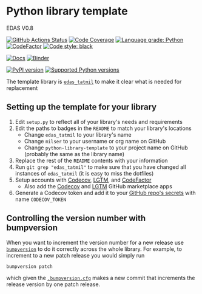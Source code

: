 # Python library template

EDAS V0.8

[![GitHub Actions Status](https://github.com/milser/python-library-template/workflows/CI/CD/badge.svg)](https://github.com/milser/python-library-template/actions)
[![Code Coverage](https://codecov.io/gh/milser/Python-library-template/graph/badge.svg?branch=master)](https://codecov.io/gh/milser/Python-library-template?branch=master)
[![Language grade: Python](https://img.shields.io/lgtm/grade/python/g/milser/Python-library-template.svg?logo=lgtm&logoWidth=18)](https://lgtm.com/projects/g/milser/Python-library-template/latest/files/)
[![CodeFactor](https://www.codefactor.io/repository/github/milser/Python-library-template/badge)](https://www.codefactor.io/repository/github/milser/Python-library-template)
[![Code style: black](https://img.shields.io/badge/code%20style-black-000000.svg)](https://github.com/psf/black)

[![Docs](https://img.shields.io/badge/docs-master-blue.svg)](https://milser.github.io/python-library-template)
[![Binder](https://mybinder.org/badge_logo.svg)](https://mybinder.org/v2/gh/milser/python-library-template/master)

<!-- Here edas_tatmil should be replaced with your library's name on PyPI  -->
[![PyPI version](https://badge.fury.io/py/edas_tatmil.svg)](https://badge.fury.io/py/edas_tatmil)
[![Supported Python versions](https://img.shields.io/pypi/pyversions/edas_tatmil.svg)](https://pypi.org/project/edas_tatmil/)

The template library is [`edas_tatmil`](https://github.com/milser/Python-library-template/search?q=edas_tatmil&unscoped_q=edas_tatmil) to make it clear what is needed for replacement

## Setting up the template for your library

1. Edit `setup.py` to reflect all of your library's needs and requirements
2. Edit the paths to badges in the `README` to match your library's locations
   - Change `edas_tatmil` to your library's name
   - Change `milser` to your username or org name on GitHub
   - Change `python-library-template` to your project name on GitHub (probably the same as the library name)
3. Replace the rest of the `README` contents with your information
4. Run `git grep "edas_tatmil"` to make sure that you have changed all instances of `edas_tatmil` (it is easy to miss the dotfiles)
5. Setup accounts with [Codecov](https://codecov.io/), [LGTM](https://lgtm.com/), and [CodeFactor](https://www.codefactor.io/)
   - Also add the [Codecov](https://github.com/marketplace/codecov) and [LGTM](https://github.com/marketplace/lgtm) GitHub marketplace apps
6. Generate a Codecov token and add it to your [GitHub repo's secrets](https://help.github.com/en/actions/automating-your-workflow-with-github-actions/contexts-and-expression-syntax-for-github-actions#contexts) with name `CODECOV_TOKEN`

## Controlling the version number with bumpversion

When you want to increment the version number for a new release use [`bumpversion`](https://github.com/peritus/bumpversion) to do it correctly across the whole library.
For example, to increment to a new patch release you would simply run

```
bumpversion patch
```

which given the [`.bumpversion.cfg`](https://github.com/milser/Python-library-template/blob/master/.bumpversion.cfg) makes a new commit that increments the release version by one patch release.
